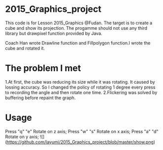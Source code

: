 # 2015_Graphics_project
This code is for Lesson 2015_Graphics @Fudan.
The target is to create a cube and show its projection. The progamme should not use any third library but drawpixel function provided by Java.

Coach Han wrote Drawline function and Fillpolygon function.I wrote the cube and rotated it.
# The problem I met
1.At first, the cube was reducing its size while it was rotating. It caused by lossing accuracy.
So I changed the policy of rotating 1 degree every press to recording the angle and then rotate one time.
2.Flickering was solved by buffering before repaint the graph.

# Usage
Press "q" "e" Rotate on z axis;
Press "w" "s" Rotate on x axis;
Press "a" "d" Rotate on y axis;
![] (https://github.com/layumi/2015_Graphics_project/blob/master/show.png)
